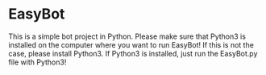 # EasyBot

This is a simple bot project in Python.
Please make sure that Python3 is installed on the computer where you want to run EasyBot!
If this is not the case, please install Python3.
If Python3 is installed, just run the EasyBot.py file with Python3!
